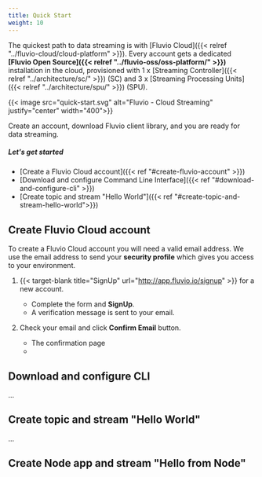 ```yaml
---
title: Quick Start
weight: 10
---
```


The quickest path to data streaming is with [Fluvio Cloud]({{< relref "../fluvio-cloud/cloud-platform" >}}). Every account gets a dedicated **[Fluvio Open Source]({{< relref "../fluvio-oss/oss-platform/" >}})** installation in the cloud, provisioned with 1 x [Streaming Controller]({{< relref "../architecture/sc/" >}}) (SC) and 3 x [Streaming Processing Units]({{< relref "../architecture/spu/" >}}) (SPU). 

{{< image src="quick-start.svg" alt="Fluvio - Cloud Streaming" justify="center" width="400">}}

Create an account, download Fluvio client library, and you are ready for data streaming.


##### Let's get started

* [Create a Fluvio Cloud account]({{< ref "#create-fluvio-account" >}})
* [Download and configure Command Line Interface]({{< ref "#download-and-configure-cli" >}})
* [Create topic and stream "Hello World"]({{< ref "#create-topic-and-stream-hello-world">}})


## Create Fluvio Cloud account

To create a Fluvio Cloud account you will need a valid email address. We use the email address to send your **security profile** which gives you access to your environment.

1. {{< target-blank title="SignUp" url="http://app.fluvio.io/signup" >}} for a new account.
        
    * Complete the form and **SignUp**. 
    * A verification message is sent to your email.

2. Check your email and click **Confirm Email** button.
        
    * The confirmation page
    * 




## Download and configure CLI

...


## Create topic and stream "Hello World"

...

## Create Node app and stream "Hello from Node"